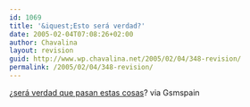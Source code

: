 ```yaml
---
id: 1069
title: '&iquest;Esto será verdad?'
date: 2005-02-04T07:08:26+02:00
author: Chavalina
layout: revision
guid: http://www.wp.chavalina.net/2005/02/04/348-revision/
permalink: /2005/02/04/348-revision/
---
```

&iquest;<a href="http://www.lavozdegalicia.es/se_sociedad/noticia.jsp?CAT=105&#038;TEXTO=3426817" target="_blank">será verdad que pasan estas cosas</a>? via Gsmspain